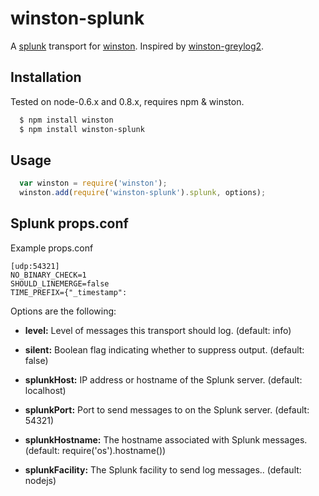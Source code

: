 # winston-splunk 

A [splunk][2] transport for [winston][0]. Inspired by [winston-greylog2][1].

## Installation
Tested on node-0.6.x and 0.8.x, requires npm & winston.

``` sh
  $ npm install winston
  $ npm install winston-splunk
```

## Usage
``` js
  var winston = require('winston');
  winston.add(require('winston-splunk').splunk, options);

```
## Splunk props.conf
Example props.conf
```
[udp:54321]
NO_BINARY_CHECK=1
SHOULD_LINEMERGE=false
TIME_PREFIX={"_timestamp":
```

Options are the following:

* __level:__ Level of messages this transport should log. (default: info)
* __silent:__ Boolean flag indicating whether to suppress output. (default: false)

* __splunkHost:__ IP address or hostname of the Splunk server. (default: localhost)
* __splunkPort:__ Port to send messages to on the Splunk server. (default: 54321)
* __splunkHostname:__ The hostname associated with Splunk messages. (default: require('os').hostname())
* __splunkFacility:__ The Splunk facility to send log messages.. (default: nodejs)

[0]: https://github.com/flatiron/winston
[1]: https://github.com/flite/winston-graylog2 
[2]: http://www.splunk.org
